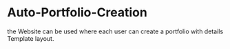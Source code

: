 # Auto-Portfolio-Creation
the Website can be used where each user can create a portfolio with details Template layout.
